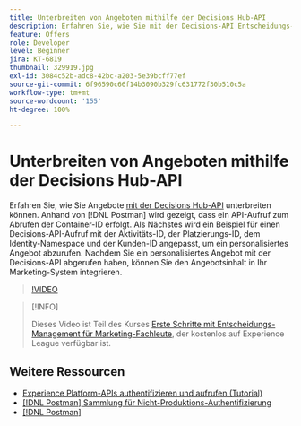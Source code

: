 ```yaml
---
title: Unterbreiten von Angeboten mithilfe der Decisions Hub-API
description: Erfahren Sie, wie Sie mit der Decisions-API Entscheidungs-Management-Angebote machen.
feature: Offers
role: Developer
level: Beginner
jira: KT-6819
thumbnail: 329919.jpg
exl-id: 3084c52b-adc8-42bc-a203-5e39bcff77ef
source-git-commit: 6f96590c66f14b3090b329fc631772f30b510c5a
workflow-type: tm+mt
source-wordcount: '155'
ht-degree: 100%

---
```



# Unterbreiten von Angeboten mithilfe der Decisions Hub-API

Erfahren Sie, wie Sie Angebote [mit der Decisions Hub-API](https://experienceleague.adobe.com/docs/journey-optimizer/using/offer-decisioniong/api-reference/offer-delivery/deliver-offers.html?lang=de) unterbreiten können. Anhand von [!DNL Postman] wird gezeigt, dass ein API-Aufruf zum Abrufen der Container-ID erfolgt. Als Nächstes wird ein Beispiel für einen Decisions-API-Aufruf mit der Aktivitäts-ID, der Platzierungs-ID, dem Identity-Namespace und der Kunden-ID angepasst, um ein personalisiertes Angebot abzurufen. Nachdem Sie ein personalisiertes Angebot mit der Decisions-API abgerufen haben, können Sie den Angebotsinhalt in Ihr Marketing-System integrieren.

>[!VIDEO](https://video.tv.adobe.com/v/329919?quality=12&learn=on)

>[!INFO]
>
> Dieses Video ist Teil des Kurses [Erste Schritte mit Entscheidungs-Management für Marketing-Fachleute](https://experienceleague.adobe.com/?recommended=ExperiencePlatform-U-1-2020.1.offerdecisioning), der kostenlos auf Experience League verfügbar ist.

## Weitere Ressourcen

* [Experience Platform-APIs authentifizieren und aufrufen (Tutorial)](https://experienceleague.adobe.com/docs/platform-learn/tutorials/platform-api-authentication.html?lang=de)
* [[!DNL Postman] Sammlung für Nicht-Produktions-Authentifizierung](https://github.com/adobe/experience-platform-postman-samples/tree/master/apis/ims)
* [[!DNL Postman]](https://www.postman.com/)
